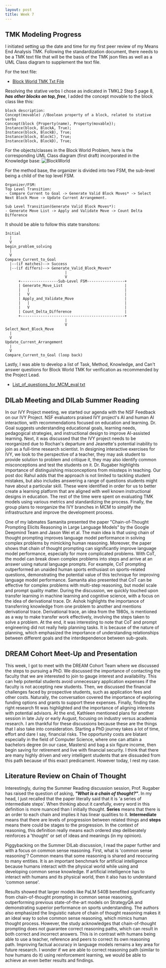 ```yaml
---
layout: post
title: Week 7
---
```


## TMK Modeling Progress

I initiated setting up the date and time for my first peer review of my Means End Analysis TMK. Following the standardization document, there needs to be a TMK text file that will be the basis of the TMK json files as well as a UML Class diagram to supplement the text file.

For the text file:
* [Block World TMK Txt File](https://gracebrazil28.github.io/files/BlockWorld_v2.txt)

Resolving the stative verbs I chose as indicated in TMKL2 Step 5 page 8, ***has other blocks on top, free***, I added the concept movable to the block class like this:
```
block description:
Concept(movable) //Boolean property of a block, related to stative verbs
Concept(block {Property(name), Property(movable});
Instance(block, BlockA, True);
Instance(block, BlockB), True;
Instance(block, BlockC), True;
Instance(block, BlockD), True;
```

For the objects/classes in the Block World Problem, here is the corresponding UML Class diagram (first draft) incorporated in the Knowledge base:
 ![BlockWorld](https://github.com/gracebrazil28/gracebrazil28.github.io/assets/29846072/b8c4a353-fd98-4d68-8bc3-d16274fa4248)

For the method base, the organizer is divided into two FSM, the sub-level being a child of the top level FSM.
```
Organizer/FSM:
Top Level Transition:
- Compare Current to Goal -> Generate Valid Block Moves* -> Select Next Block Move -> Update Current Arrangement.

Sub Level Transition(Generate Valid Block Moves*):
- Generate Move List -> Apply and Validate Move -> Count Delta Difference
```

It should be able to follow this state transitons:
```
Initial
  |
  V
begin_problem_solving
  |
  V
Compare_Current_to_Goal
  |--(if matches)--> Success
  |--(if differs)--> Generate_Valid_Block_Moves*
                           |
                           V
      +-----------------Sub-Level FSM-----------------+
      | Generate_Move_List                            |
      |   |                                           |
      |   V                                           |
      | Apply_and_Validate_Move                       |
      |   |                                           |
      |   V                                           |
      | Count_Delta_Difference                        |
      +-----------------------------------------------+
                           |
                           V
Select_Next_Block_Move
  |
  V
Update_Current_Arrangement
  |
  V
Compare_Current_to_Goal (loop back)

```

Lastly, I was able to develop a list of Task, Method, Knowledge, and Can't answer questions for Block World TMK for verification as recommended by the Project Lead.

* [List_of_questions_for_MCM_eval txt](https://gracebrazil28.github.io/files/List_of_questions_for_MCM_eval.txt)

## DILab Meeting and DILab Summer Reading
In our IVY Project meeting, we started our agenda with the NSF Feedback on our IVY Project. NSF evaluators praised IVY project's AI and human AI interaction, with recommendations focused on education and learning. Dr. Goal suggests understanding educational goals, learning needs, pedagogical strategies, and instructional design to improve AI-assisted learning. Next, it was discussed that the IVY project needs to be reorganized due to Rochan's departure and Jeanette's potential inability to join as a full-time research scientist. In designing interactive exercises for IVY, we look to the perspective of a teacher, they may ask student to provide solution to problem and critique it, they may also identify common misconceptions and test the students on it. Dr. Rugaber highlights importance of distinguishing misconceptions from missteps in teaching. Our post doc Rahul adds that the approach is not limited to tackling student mistakes, but also includes answering a range of questions students might have about a particular skill. These were identified in order for us to better create a learning platform that are aligned with well known instructional designs in education. The rest of the time were spent on evaluating TMK models using various metrics and standardizing the process. Finally, the group plans to reorganize the IVY branches in MCM to simplify the infrastructure and improve the development process.

One of my labmates Samanita presented the paper "Chain-of-Thought Prompting Elicits Reasoning in Large Language Models" by the Google Deepmind Team and Jason Wei et al. The main idea is that using chain of thought prompting improves language model performance in solving complex problems by mimicking human reasoning. Moreover, the paper shows that chain of thought prompting can significantly improve language model performance, especially for more complicated problems. With CoT, the model can break down complex problems into steps and arrive at an answer using natural language prompts. For example, CoT prompting outperformed an unaided human sports enthusiast on sports-related questions, demonstrating the potential value of this technique for improving language model performance. Samanita also presented that CoT can be effective for complex problems with multi-step reasoning, but model scale and prompt quality matter. During the discussion, we quickly touched upon transfer learning in machine learning and cognitive science, with a focus on the idea of derivational trace. Dr. Ashok highlights the importance of transferring knowledge from one problem to another and mentions derivational trace. Derivational trace, an idea from the 1980s, is mentioned as a way to make transfer work effectively, involving the steps taken to solve a problem. At the end, it was interesting to note that CoT and prompt engineering did not really help planning tasks. It is because of the nature of planning, which emphasized the importance of understanding relationships between different goals and the interdependence between sub-goals.

## DREAM Cohort Meet-Up and Presentation
This week, I got to meet with the DREAM Cohort Team where we discussed the steps to pursuing a PhD. We discussed the importance of contacting the faculty that we are interested to join to gauge interest and availability. This can help potential students avoid unnecessary application expenses if the faculty is not accepting new students. Then, we discussed the financial challenges faced by prospective students, such as application fees and other costs. Naturally, the conversation covered the importance of exploring funding options and grants to support these expenses. Finally, finding the right research fit was highlighted and the importance of aligning interests with potential advisors. At the end, Kathleen mentioned plans for another session in late July or early August, focusing on industry versus academia research. I am thankful for these discussions because these are the things that I also take into consideration. Starting a PhD journey takes a lot of time, effort and dare I say, financial risks. The opportunity costs are blatant especially in the field of Computer Science, where one can attain a bachelors degree (in our case, Masters) and bag a six figure income, then begin saving for retirement and live with financial security. I think that there are many highly driven and very intelligent students that are dissuaded from this path because of this exact predicament. However today, I rest my case. 

## Literature Review on Chain of Thought
Interestingly, during the Summer Reading discussion session, Prof. Rugaber has raised the question of asking, ***"What is a chain of thought?"***. In my head, I just recalled that the paper literally said that it is 'a series of intermediate steps'. When thinking about it carefully, every word in this definition is more nuanced than I initially thought. **Series** means that there is an order to each chain and implies it has linear qualities to it. **Intermediate** means that there are levels of progression between related things and **steps** means there could be stages to the progression. In the context of reasoning, this definition really means each ordered step deliberately reinforces a 'thought' or set of ideas and meanings (in my opinion). 
 
Piggybacking on the Summer DILab discussion, I read the paper further and with a focus on common sense reasoning. First, what is 'common sense reasoning'? Common means that some reasoning is shared and reoccuring to many entities. It is an important benchmark for artificial intelligence because humans interact with the physical world while using and developing common sense knowledge. If artificial intelligence has to interact with humans and its physical world, then it also has to understand 'common sense'. 

Results showed that larger models like PaLM 540B benefited significantly from chain-of-thought prompting in common sense reasoning, outperforming previous state-of-the-art models on StrategyQA and demonstrating superior performance on sports understanding. The authors also emphasized the linguistic nature of chain of thought reasoning makes it an ideal way to solve common sense reasoning, which mimics human thought process. However, the study acknowledges that chain-of-thought prompting does not guarantee correct reasoning paths, which can result in both correct and incorrect answers. This is in contrast with humans being able to use a teacher, reference and peers to correct its own reasoning path.  Improving factual accuracy in language models remains a key area for future research. I wonder if we are able to correct reasoning path (similar to how humans do it) using reinforcement learning, we would be able to achieve an even better results and findings.
